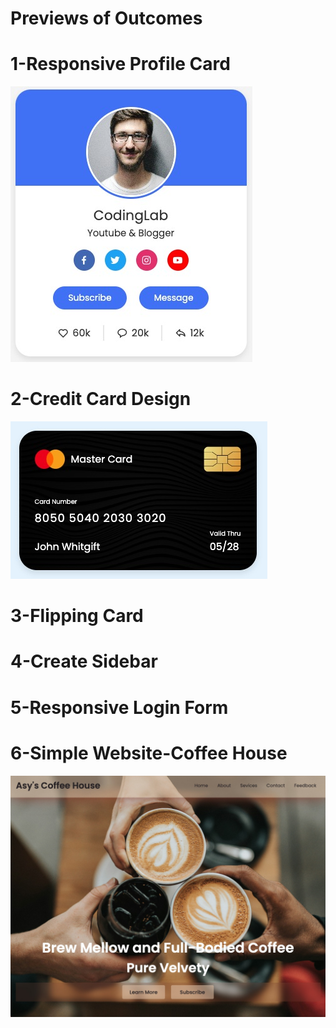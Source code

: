 # Previews of Outcomes

# 1-Responsive Profile Card
![project](/50%20html-css%20projects/0-Screen%20Shots/1-responsive-profile-card.jpg)
# 2-Credit Card Design
![projects](/50%20html-css%20projects/0-Screen%20Shots/2-credit%20card%20design.jpg)
# 3-Flipping Card
# 4-Create Sidebar
# 5-Responsive Login Form
# 6-Simple Website-Coffee House
![project](/50%20html-css%20projects/0-Screen%20Shots/6-Asy%20Coffee%20House.jpeg)
